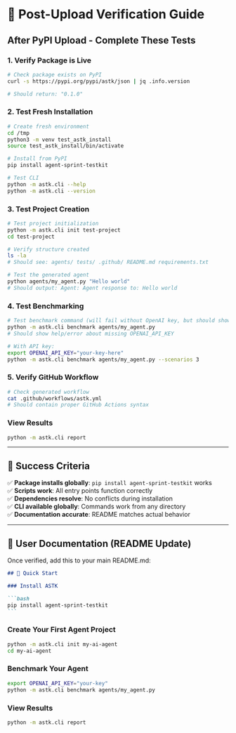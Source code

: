 # 🧪 Post-Upload Verification Guide

## **After PyPI Upload - Complete These Tests**

### **1. Verify Package is Live**

```bash
# Check package exists on PyPI
curl -s https://pypi.org/pypi/astk/json | jq .info.version

# Should return: "0.1.0"
```

### **2. Test Fresh Installation**

```bash
# Create fresh environment
cd /tmp
python3 -m venv test_astk_install
source test_astk_install/bin/activate

# Install from PyPI
pip install agent-sprint-testkit

# Test CLI
python -m astk.cli --help
python -m astk.cli --version
```

### **3. Test Project Creation**

```bash
# Test project initialization
python -m astk.cli init test-project
cd test-project

# Verify structure created
ls -la
# Should see: agents/ tests/ .github/ README.md requirements.txt

# Test the generated agent
python agents/my_agent.py "Hello world"
# Should output: Agent: Agent response to: Hello world
```

### **4. Test Benchmarking**

```bash
# Test benchmark command (will fail without OpenAI key, but should show proper error)
python -m astk.cli benchmark agents/my_agent.py
# Should show help/error about missing OPENAI_API_KEY

# With API key:
export OPENAI_API_KEY="your-key-here"
python -m astk.cli benchmark agents/my_agent.py --scenarios 3
```

### **5. Verify GitHub Workflow**

```bash
# Check generated workflow
cat .github/workflows/astk.yml
# Should contain proper GitHub Actions syntax
```

### View Results

```bash
python -m astk.cli report
```

---

## **🎯 Success Criteria**

✅ **Package installs globally**: `pip install agent-sprint-testkit` works  
✅ **Scripts work**: All entry points function correctly  
✅ **Dependencies resolve**: No conflicts during installation  
✅ **CLI available globally**: Commands work from any directory  
✅ **Documentation accurate**: README matches actual behavior

---

## **🚀 User Documentation (README Update)**

Once verified, add this to your main README.md:

````markdown
## 🚀 Quick Start

### Install ASTK

```bash
pip install agent-sprint-testkit
```
````

### Create Your First Agent Project

```bash
python -m astk.cli init my-ai-agent
cd my-ai-agent
```

### Benchmark Your Agent

```bash
export OPENAI_API_KEY="your-key"
python -m astk.cli benchmark agents/my_agent.py
```

### View Results

```bash
python -m astk.cli report
```
